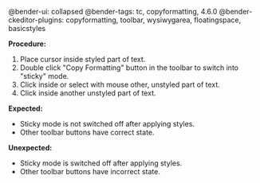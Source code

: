 @bender-ui: collapsed
@bender-tags: tc, copyformatting, 4.6.0
@bender-ckeditor-plugins: copyformatting, toolbar, wysiwygarea, floatingspace, basicstyles

**Procedure:**

1. Place cursor inside styled part of text.
2. Double click "Copy Formatting" button in the toolbar to switch into "sticky" mode.
3. Click inside or select with mouse other, unstyled part of text.
4. Click inside another unstyled part of text.

**Expected:**

* Sticky mode is not switched off after applying styles.
* Other toolbar buttons have correct state.

**Unexpected:**

* Sticky mode is switched off after applying styles.
* Other toolbar buttons have incorrect state.
